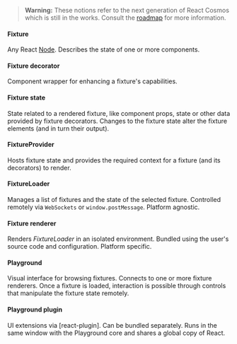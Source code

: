 > **Warning:** These notions refer to the next generation of React Cosmos which is still in the works. Consult the [roadmap](TODO.md) for more information.

#### Fixture

Any React [Node](https://flow.org/en/docs/react/types/#toc-react-node). Describes the state of one or more components.

#### Fixture decorator

Component wrapper for enhancing a fixture's capabilities.

#### Fixture state

State related to a rendered fixture, like component props, state or other data provided by fixture decorators. Changes to the fixture state alter the fixture elements (and in turn their output).

#### FixtureProvider

Hosts fixture state and provides the required context for a fixture (and its decorators) to render.

#### FixtureLoader

Manages a list of fixtures and the state of the selected fixture. Controlled remotely via `WebSockets` or `window.postMessage`. Platform agnostic.

#### Fixture renderer

Renders _FixtureLoader_ in an isolated environment. Bundled using the user's source code and configuration. Platform specific.

#### Playground

Visual interface for browsing fixtures. Connects to one or more fixture renderers. Once a fixture is loaded, interaction is possible through controls that manipulate the fixture state remotely.

#### Playground plugin

UI extensions via [react-plugin]. Can be bundled separately. Runs in the same window with the Playground core and shares a global copy of React.
